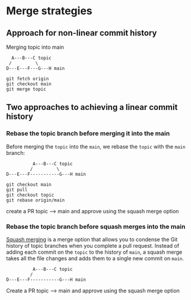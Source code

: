 # Merge strategies
## Approach for non-linear commit history
Merging topic into main

```
  A---B---C topic
 /         \
D---E---F---G---H main

git fetch origin
git checkout main
git merge topic

```

## Two approaches to achieving a linear commit history
### Rebase the topic branch before merging it into the main
Before merging the `topic` into the `main`, we rebase the `topic` with the `main` branch: 

```
          A---B---C topic
         /         \
D---E---F-----------G---H main

git checkout main
git pull
git checkout topic
git rebase origin/main

```

create a PR topic --> main and approve using the squash merge option
### Rebase the topic branch before squash merges into the main
[Squash merging](https://docs.microsoft.com/en-us/azure/devops/repos/git/merging-with-squash?view=azure-devops) is a merge option that allows you to condense the Git history of topic branches when you complete a pull request. Instead of adding each commit on the `topic` to the history of `main`, a squash merge takes all the file changes and adds them to a single new commit on `main`.

```
          A---B---C topic
         /
D---E---F-----------G---H main
```

Create a PR topic --> main and approve using the squash merge option
